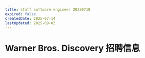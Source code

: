 ```yaml
---
title: staff software engineer 20250718
expired: false
createdDate: 2025-07-14
lastUpdated: 2025-09-03
---
```


# Warner Bros. Discovery 招聘信息

<JobPostingTable job-posting-json-path="warner-bros-discovery/data/staff-software-engineer-20250718" />